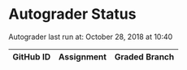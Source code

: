 # Autograder Status
Autograder last run at: October 28, 2018 at 10:40

| GitHub ID | Assignment | Graded Branch |
|-----------|------------|---------------|

